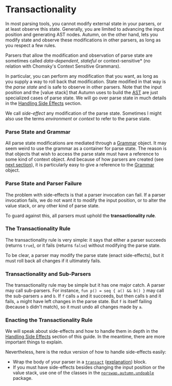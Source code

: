 # Transactionality

In most parsing tools, you cannot modify external state in your parsers, or at least observe this
state. Generally, you are limited to advancing the input position and generating AST nodes. Autumn,
on the other hand, lets you modify state and observe these modifications in other parsers, as long
as you respect a few rules.

Parsers that allow the modification and observation of parse state are sometimes called
*data-dependent*, *stateful* or context-sensitive* (no relation with Chomsky's Context Sensitive
Grammars).

In particular, you can perform any modification that you want, as long as you supply a way to roll
back that modification. State modified in that way is the *parse state* and is safe to observe in
other parsers. Note that the input position and the [value stack] that Autumn uses to build the
[AST] are just specialized cases of parse state. We will go over parse state in much details
in the [Handling Side Effects] section.

We call *side-effect* any modification of the parse state. Sometimes I might also use the terms
*environment* or *context* to refer to the parse state.

[stack]: ../API/grammar.md#stack
[AST]: ast.md
[Handling Side Effects]: side-effects.md

### Parse State and Grammar

All parse state modifications are mediated through a [Grammar] object. It may seem weird to
use the grammar as a container for parse state. The reason is that objects that wish to access
the parse state must have a reference to some kind of context object. And because of how
parsers are created (see [next section][own-parsers]), it is particularly easy to give a
reference to the [Grammar] object.

[Grammar]: ../API/grammar.md
[own-parsers]: own-parsers.md

### Parse State and Parser Failure

The problem with side-effects is that a parser invocation can fail. If a parser invocation fails, we
do not want it to modify the input position, or to alter the value stack, or any other kind of parse
state.

To guard against this, all parsers must uphold the **transactionality rule**.

### The Transactionality Rule

The transactionality rule is very simple: it says that either a parser succeeds (returns `true`), or
it fails (returns `false`) without modifying the parse state.

To be clear, a parser may modify the parse state (enact side-effects), but it must roll back all
changes if it ultimately fails.

### Transactionality and Sub-Parsers

The transactionality rule may be simple but it has one major catch. A parser may call
sub-parsers. For instance, `fun p() = seq { a() && b() }` may call the sub-parsers `a` and `b`.
If `f` calls `a` and it succeeds, but then calls `b` and it fails, `a` might have left changes
in the parse state. But `f` is itself failing (because `b` didn't match), so it must undo all
changes made by `a`.

### Enacting the Transactionality Rule

We will speak about side-effects and how to handle them in depth in the [Handling Side Effects]
section of this guide. In the meantime, there are more important things to explain.

Nevertheless, here is the redux version of how to handle side-effects easily:

- Wrap the body of your parser in a [`transact`] ([explanation]) block.
- If you must have side-effects besides changing the input position or the value stack, use one
  of the classes in the [`norswap.autumn.undoable`] package.

[`transact`]: ../API/misc.md#transact
[explanation]: side-effects.md#TODO
[`norswap.autumn.undoable`]: ../API/undoable/README.md